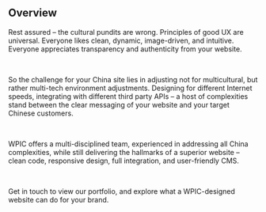 ## Overview 

Rest assured &#x2013; the cultural pundits are wrong. Principles of good UX are universal. Everyone likes clean, dynamic, image-driven, and intuitive. Everyone appreciates transparency and authenticity from your website.

&#xA0;

So the challenge for your China site lies in adjusting not for multicultural, but rather multi-tech environment adjustments. Designing for different Internet speeds, integrating with different third party APIs &#x2013; a host of complexities stand between the clear messaging of your website and your target Chinese customers.

&#xA0;

WPIC offers a multi-disciplined team, experienced in addressing all China complexities, while still delivering the hallmarks of a superior website &#x2013; clean code, responsive design, full integration, and user-friendly CMS.

&#xA0;

Get in touch to view our portfolio, and explore what a WPIC-designed website can do for your brand.